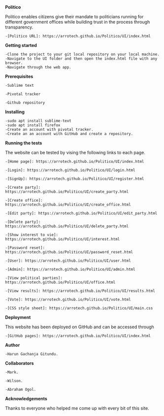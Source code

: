 **Politico**

Politico enables citizens give their mandate to politicians running for different government offices while building trust in the process through transparency.

	-[Politico URL]: https://arrotech.github.io/Politico/UI/index.html

**Getting started**

	-Clone the project to your git local repository on your local machine.
	-Navigate to the UI folder and then open the index.html file with any browser.
	-Navigate through the web app.


**Prerequisites**


    -Sublime text

    -Pivotal tracker

    -Github repository


**Installing**


    -sudo apt install sublime-text
    -sudo apt install firefox
    -Create an account with pivotal tracker.
    -Create an an account with GitHub and create a repository.

**Running the tests**


The website can be tested by vising the following links to each page.

    -[Home page]: https://arrotech.github.io/Politico/UI/index.html

    -[Login]: https://arrotech.github.io/Politico/UI/login.html

    -[SignUp]: https://arrotech.github.io/Politico/UI/register.html

    -[Create party]: https://arrotech.github.io/Politico/UI/create_party.html

    -[Create office]: https://arrotech.github.io/Politico/UI/create_office.html

    -[Edit party]: https://arrotech.github.io/Politico/UI/edit_party.html

    -[Delete party]: https://arrotech.github.io/Politico/UI/delete_party.html

    -[Show interest to vie]: https://arrotech.github.io/Politico/UI/interest.html

    -[Password reset]: https://arrotech.github.io/Politico/UI/password_reset.html

    -[User]: https://arrotech.github.io/Politico/UI/user.html

    -[Admin]: https://arrotech.github.io/Politico/UI/admin.html

    -[View political parties]: https://arrotech.github.io/Politico/UI/office.html

    -[View results]: https://arrotech.github.io/Politico/UI/results.html

    -[Vote]: https://arrotech.github.io/Politico/UI/vote.html

    -[CSS style sheet]: https://arrotech.github.io/Politico/UI/main.css



**Deployment**


This website has been deployed on GitHub and can be accessed through 

    -[GitHub pages]: https://arrotech.github.io/Politico/UI/index.html

**Author**


    -Harun Gachanja Gitundu.

**Collaborators**


    -Mark.

    -Wilson.

    -Abraham Ogol.


**Acknowledgements**


Thanks to everyone who helped me come up with every bit of this site.




